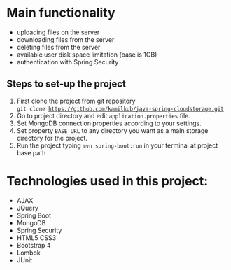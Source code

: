 # Main functionality
- uploading files on the server
- downloading files from the server
- deleting files from the server
- available user disk space limitation (base is 1GB)
- authentication with Spring Security


## Steps to set-up the project
1. First clone the project from git repository<br>
<code>git clone https://github.com/kamilkub/java-spring-cloudstorage.git</code>
2. Go to project directory and edit <code>application.properties</code> file. <br>
3. Set MongoDB connection properties according to your settings.
4. Set property <code>BASE_URL</code> to any directory you want as a main storage directory for the project.
5. Run the project typing <code>mvn spring-boot:run</code> in your terminal at project base path


# Technologies used in this project:
- AJAX 
- JQuery
- Spring Boot
- MongoDB
- Spring Security
- HTML5 CSS3
- Bootstrap 4
- Lombok
- JUnit
